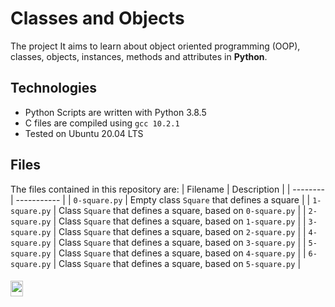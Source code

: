 # Classes and Objects

The project It aims to learn about object oriented programming (OOP), classes, objects, instances, methods and attributes in **Python**.

## Technologies
* Python Scripts are written with Python 3.8.5
* C files are compiled using `gcc 10.2.1`
* Tested on Ubuntu 20.04 LTS

## Files

The files contained in this repository are:
| Filename | Description |
| -------- | ----------- |
| `0-square.py` | Empty class `Square` that defines a square |
| `1-square.py` | Class `Square` that defines a square, based on `0-square.py` |
| `2-square.py` | Class `Square` that defines a square, based on `1-square.py` |
| `3-square.py` | Class `Square` that defines a square, based on `2-square.py` |
| `4-square.py` | Class `Square` that defines a square, based on `3-square.py` |
| `5-square.py` | Class `Square` that defines a square, based on `4-square.py` |
| `6-square.py` | Class `Square` that defines a square, based on `5-square.py` |


<h6 align ="rigth">
<img src="https://tenor.com/view/aesthetic-gif-23457392.gif" height="8%" width="20%">
</h6>

